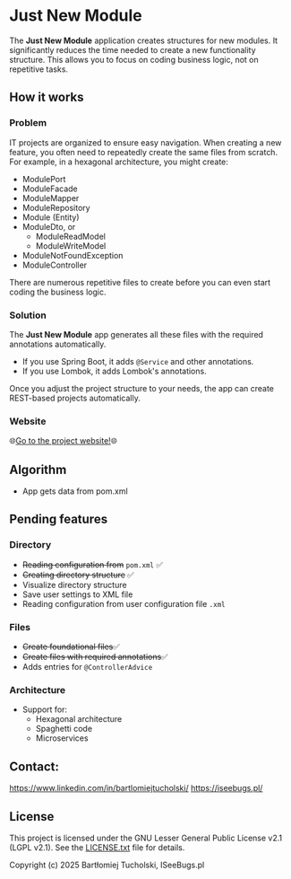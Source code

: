 # Just New Module
The **Just New Module** application creates structures for new modules.
It significantly reduces the time needed to create a new functionality structure.
This allows you to focus on coding business logic, not on repetitive tasks.

## How it works
### Problem
IT projects are organized to ensure easy navigation.
When creating a new feature, you often need to repeatedly create the same files from scratch.
For example, in a hexagonal architecture, you might create: 
* ModulePort
* ModuleFacade
* ModuleMapper
* ModuleRepository
* Module (Entity)
* ModuleDto, or
  * ModuleReadModel
  * ModuleWriteModel
* ModuleNotFoundException
* ModuleController

There are numerous repetitive files to create before you can even start coding the business logic.

### Solution
The **Just New Module** app generates all these files with the required annotations automatically.
* If you use Spring Boot, it adds ```@Service``` and other annotations.
* If you use Lombok, it adds Lombok's annotations.

Once you adjust the project structure to your needs, the app can create REST-based projects automatically.

### Website
🌐[Go to the project website!](https://justnewmodule.com/)🌐

## Algorithm

* App gets data from pom.xml

## Pending features

### Directory
  * ~~Reading configuration from~~ ```pom.xml``` ✅
  * ~~Creating directory structure~~ ✅
  * Visualize directory structure
  * Save user settings to XML file
  * Reading configuration from user configuration file ```.xml```
### Files
  * ~~Create foundational files~~✅
  * ~~Create files with required annotations~~✅
  * Adds entries for ```@ControllerAdvice```
### Architecture
* Support for:
  * Hexagonal architecture
  * Spaghetti code
  * Microservices

## Contact:
https://www.linkedin.com/in/bartlomiejtucholski/
https://iseebugs.pl/

## License
This project is licensed under the GNU Lesser General Public License v2.1 (LGPL v2.1).
See the [LICENSE.txt](LICENSE.txt) file for details.

Copyright (c) 2025 Bartłomiej Tucholski, ISeeBugs.pl

